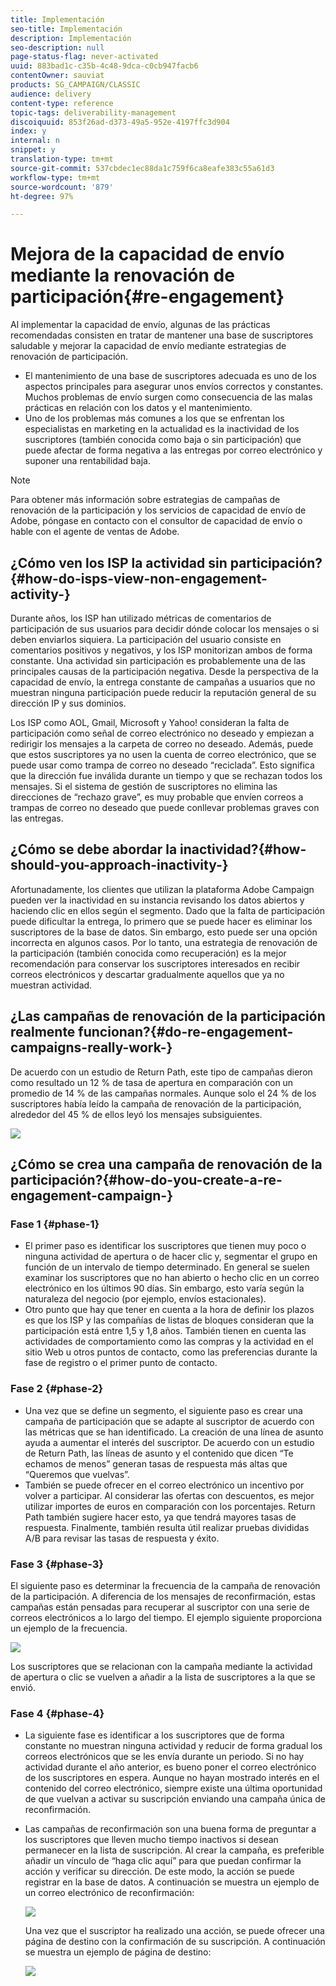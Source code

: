 ```yaml
---
title: Implementación
seo-title: Implementación
description: Implementación
seo-description: null
page-status-flag: never-activated
uuid: 883bad1c-c35b-4c48-9dca-c0cb947facb6
contentOwner: sauviat
products: SG_CAMPAIGN/CLASSIC
audience: delivery
content-type: reference
topic-tags: deliverability-management
discoiquuid: 853f26ad-d373-49a5-952e-4197ffc3d904
index: y
internal: n
snippet: y
translation-type: tm+mt
source-git-commit: 537cbdec1ec88da1c759f6ca8eafe383c55a61d3
workflow-type: tm+mt
source-wordcount: '879'
ht-degree: 97%

---
```



# Mejora de la capacidad de envío mediante la renovación de participación{#re-engagement}

Al implementar la capacidad de envío, algunas de las prácticas recomendadas consisten en tratar de mantener una base de suscriptores saludable y mejorar la capacidad de envío mediante estrategias de renovación de participación.

* El mantenimiento de una base de suscriptores adecuada es uno de los aspectos principales para asegurar unos envíos correctos y constantes. Muchos problemas de envío surgen como consecuencia de las malas prácticas en relación con los datos y el mantenimiento.
* Uno de los problemas más comunes a los que se enfrentan los especialistas en marketing en la actualidad es la inactividad de los suscriptores (también conocida como baja o sin participación) que puede afectar de forma negativa a las entregas por correo electrónico y suponer una rentabilidad baja.

>[!NOTE]
>
>Para obtener más información sobre estrategias de campañas de renovación de la participación y los servicios de capacidad de envío de Adobe, póngase en contacto con el consultor de capacidad de envío o hable con el agente de ventas de Adobe.

## ¿Cómo ven los ISP la actividad sin participación?{#how-do-isps-view-non-engagement-activity-}

Durante años, los ISP han utilizado métricas de comentarios de participación de sus usuarios para decidir dónde colocar los mensajes o si deben enviarlos siquiera. La participación del usuario consiste en comentarios positivos y negativos, y los ISP monitorizan ambos de forma constante. Una actividad sin participación es probablemente una de las principales causas de la participación negativa. Desde la perspectiva de la capacidad de envío, la entrega constante de campañas a usuarios que no muestran ninguna participación puede reducir la reputación general de su dirección IP y sus dominios.

Los ISP como AOL, Gmail, Microsoft y Yahoo! consideran la falta de participación como señal de correo electrónico no deseado y empiezan a redirigir los mensajes a la carpeta de correo no deseado. Además, puede que estos suscriptores ya no usen la cuenta de correo electrónico, que se puede usar como trampa de correo no deseado “reciclada”. Esto significa que la dirección fue inválida durante un tiempo y que se rechazan todos los mensajes. Si el sistema de gestión de suscriptores no elimina las direcciones de “rechazo grave”, es muy probable que envíen correos a trampas de correo no deseado que puede conllevar problemas graves con las entregas.

## ¿Cómo se debe abordar la inactividad?{#how-should-you-approach-inactivity-}

Afortunadamente, los clientes que utilizan la plataforma Adobe Campaign pueden ver la inactividad en su instancia revisando los datos abiertos y haciendo clic en ellos según el segmento. Dado que la falta de participación puede dificultar la entrega, lo primero que se puede hacer es eliminar los suscriptores de la base de datos. Sin embargo, esto puede ser una opción incorrecta en algunos casos. Por lo tanto, una estrategia de renovación de la participación (también conocida como recuperación) es la mejor recomendación para conservar los suscriptores interesados en recibir correos electrónicos y descartar gradualmente aquellos que ya no muestran actividad.

## ¿Las campañas de renovación de la participación realmente funcionan?{#do-re-engagement-campaigns-really-work-}

De acuerdo con un estudio de Return Path, este tipo de campañas dieron como resultado un 12 % de tasa de apertura en comparación con un promedio de 14 % de las campañas normales. Aunque solo el 24 % de los suscriptores había leído la campaña de renovación de la participación, alrededor del 45 % de ellos leyó los mensajes subsiguientes.

![](assets/deliverability_implementation_1.png)

## ¿Cómo se crea una campaña de renovación de la participación?{#how-do-you-create-a-re-engagement-campaign-}

### Fase 1 {#phase-1}

* El primer paso es identificar los suscriptores que tienen muy poco o ninguna actividad de apertura o de hacer clic y, segmentar el grupo en función de un intervalo de tiempo determinado. En general se suelen examinar los suscriptores que no han abierto o hecho clic en un correo electrónico en los últimos 90 días. Sin embargo, esto varía según la naturaleza del negocio (por ejemplo, envíos estacionales).
* Otro punto que hay que tener en cuenta a la hora de definir los plazos es que los ISP y las compañías de listas de bloques consideran que la participación está entre 1,5 y 1,8 años. También tienen en cuenta las actividades de comportamiento como las compras y la actividad en el sitio Web u otros puntos de contacto, como las preferencias durante la fase de registro o el primer punto de contacto.

### Fase 2 {#phase-2}

* Una vez que se define un segmento, el siguiente paso es crear una campaña de participación que se adapte al suscriptor de acuerdo con las métricas que se han identificado. La creación de una línea de asunto ayuda a aumentar el interés del suscriptor. De acuerdo con un estudio de Return Path, las líneas de asunto y el contenido que dicen “Te echamos de menos” generan tasas de respuesta más altas que “Queremos que vuelvas”.
* También se puede ofrecer en el correo electrónico un incentivo por volver a participar. Al considerar las ofertas con descuentos, es mejor utilizar importes de euros en comparación con los porcentajes. Return Path también sugiere hacer esto, ya que tendrá mayores tasas de respuesta. Finalmente, también resulta útil realizar pruebas divididas A/B para revisar las tasas de respuesta y éxito.

### Fase 3 {#phase-3}

El siguiente paso es determinar la frecuencia de la campaña de renovación de la participación. A diferencia de los mensajes de reconfirmación, estas campañas están pensadas para recuperar al suscriptor con una serie de correos electrónicos a lo largo del tiempo. El ejemplo siguiente proporciona un ejemplo de la frecuencia.

![](assets/deliverability_implementation_2.png)

Los suscriptores que se relacionan con la campaña mediante la actividad de apertura o clic se vuelven a añadir a la lista de suscriptores a la que se envió.

### Fase 4 {#phase-4}

* La siguiente fase es identificar a los suscriptores que de forma constante no muestran ninguna actividad y reducir de forma gradual los correos electrónicos que se les envía durante un periodo. Si no hay actividad durante el año anterior, es bueno poner el correo electrónico de los suscriptores en espera. Aunque no hayan mostrado interés en el contenido del correo electrónico, siempre existe una última oportunidad de que vuelvan a activar su suscripción enviando una campaña única de reconfirmación.
* Las campañas de reconfirmación son una buena forma de preguntar a los suscriptores que lleven mucho tiempo inactivos si desean permanecer en la lista de suscripción. Al crear la campaña, es preferible añadir un vínculo de “haga clic aquí” para que puedan confirmar la acción y verificar su dirección. De este modo, la acción se puede registrar en la base de datos. A continuación se muestra un ejemplo de un correo electrónico de reconfirmación:

   ![](assets/deliverability_implementation_3.png)

   Una vez que el suscriptor ha realizado una acción, se puede ofrecer una página de destino con la confirmación de su suscripción. A continuación se muestra un ejemplo de página de destino:

   ![](assets/deliverability_implementation_4.png)

